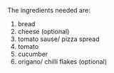 The ingredients needed are:

1) bread
2) cheese (optional)
3) tomato sause/ pizza spread
4) tomato
5) cucumber
6) origano/ chilli flakes (optional)
